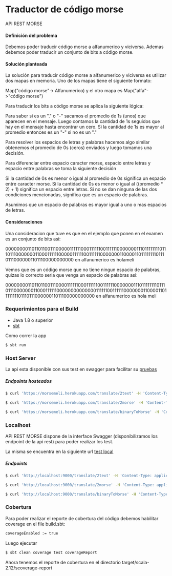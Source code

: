 # Traductor de código morse 


API REST MORSE


#### Definición del problema

Debemos poder traducir código morse a alfanumerico y viciversa. Ademas debemos poder traducir un conjunto de bits a código morse.


#### Solución planteada
La solución para traducir código morse a alfanumerico y viciversa es utilizar dos mapas en memoria. Uno de los mapas tiene el siguiente formato:

Map("código morse"-> Alfanumerico) y el otro mapa es Map("alfa"->"código morse")

Para traducir los bits a código morse se aplica la siguiente lógica:

Para saber si es un "." o "-" sacamos el promedio de 1s (unos) que aparecen en el mensaje. Luego contamos la cantidad de 1s seguidos que hay en el mensaje hasta encontrar un cero. Si la cantidad de 1s es mayor al promedio entonces es un "-" si no es un "." 


Para resolver los espacios de letras y palabras hacemos algo similar obtenemos el promedio de 0s (ceros) enviados y luego tomamos una decisión.

Para diferenciar entre espacio caracter morse, espacio entre letras y espacio entre palabras se toma la siguiente decisión

Si la cantidad de 0s es menor o igual al promedio de 0s significa un espacio entre caracter morse.
Si la cantidad de 0s es menor o igual al ((promedio * 2) + 1) significa un espacio entre letras.
Si no se dan ninguna de las dos condiciones mencionadas, significa que es un espacio de palabras.

Asumimos que un espacio de palabras es mayor igual a uno o mas espacios de letras.

#### Consideraciones

Una consideracion que tuve es que en el ejemplo que ponen en el examen es un conjunto de bits asi:

000000001101101100111000001111110001111110011111100000001110111111110111011100000001100011111100000111111001111110000000110000110111111110111011100000011011100000000000 en alfanumerico es holameli
 
Vemos que es un código morse que no tiene ningun espacio de palabras, quizas lo correcto seria que venga un espacio de palabras asi:

00000000110110110011100001111110001111110011111100000001110111111110111011100000001100011111100000000000000111111001111110000000110000110111111110111011100000011011100000000000 en alfanumerico es hola meli

### Requerimientos para el Build

* Java 1.8 o superior
* [sbt]


Como correr la app 

```sh
$ sbt run
```

### Host Server

La api esta disponible con sus test en swagger para facilitar su [pruebas]

##### Endpoints hosteados

```sh
$ curl 'https://morsemeli.herokuapp.com/translate/2text' -H 'Content-Type: application/json' --data-binary $'{"text": ".... --- .-.. .-"}'

$ curl 'https://morsemeli.herokuapp.com/translate/2morse' -H 'Content-Type: application/json' --data-binary $'{"text": "hola"}' 

$ curl 'https://morsemeli.herokuapp.com/translate/binaryToMorse' -H 'Content-Type: application/json' --data-binary $'{"text":"00000000110110110011100001111110001111110011111100000001110111111110111011100000001100011111100000000000000111111001111110000000110000110111111110111011100000011011100000000000"}'
```  

### Localhost


API REST MORSE dispone de la interface Swagger (disponibilizamos los endpoint de la api rest) para poder realizar los test.

La misma se encuentra en la siguiente url [test local]



##### Endpoints

```sh
$ curl 'http://localhost:9000/translate/2text' -H 'Content-Type: application/json' --data-binary $'{"text": ".... --- .-.. .-"}'

$ curl 'http://localhost:9000/translate/2morse' -H 'Content-Type: application/json' --data-binary $'{"text": "hola"}' 

$ curl 'http://localhost:9000/translate/binaryToMorse' -H 'Content-Type: application/json' --data-binary $'{"text":"00000000110110110011100001111110001111110011111100000001110111111110111011100000001100011111100000000000000111111001111110000000110000110111111110111011100000011011100000000000"}'
```


### Cobertura

Para poder realizar el reporte de cobertura del código debemos habilitar coverage en el file build.sbt:


```sh
coverageEnabled := true
```
Luego ejecutar

```sh
$ sbt clean coverage test coverageReport
```
Ahora tenemos el reporte de cobertura en el directorio target/scala-2.12/scoverage-report



   [sbt]: <https://www.scala-sbt.org/index.html>

[aqui]: <https://morsemeli.herokuapp.com/>

[pruebas]: <https://morsemeli.herokuapp.com/docs/swagger-ui/index.html?url=/assets/swagger.json#/routes/translate2Human>

[test local]: <http://localhost:9000/docs/swagger-ui/index.html?url=/assets/swagger.json#/routes/translate2Human> 